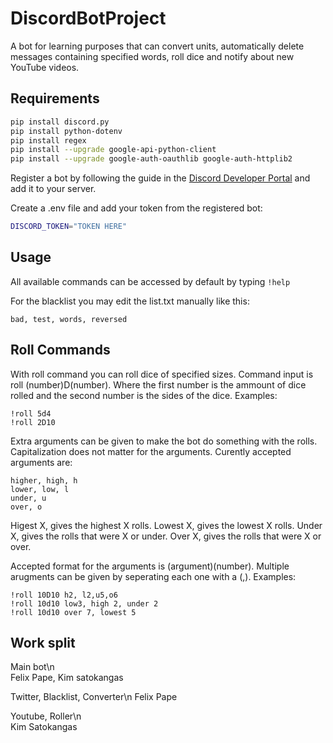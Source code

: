 # DiscordBotProject
A bot for learning purposes that can convert units, automatically delete messages containing specified words, roll dice and notify about new YouTube videos.

## Requirements
```bash
pip install discord.py
pip install python-dotenv
pip install regex
pip install --upgrade google-api-python-client
pip install --upgrade google-auth-oauthlib google-auth-httplib2
```

Register a bot by following the guide in the [Discord Developer Portal](https://discord.com/developers/docs/getting-started) and add it to your server.

Create a .env file and add your token from the registered bot:
```bash
DISCORD_TOKEN="TOKEN HERE"
```

## Usage
All available commands can be accessed by default by typing `!help`

For the blacklist you may edit the list.txt manually like this:

```
bad, test, words, reversed
```

## Roll Commands

With roll command you can roll dice of specified sizes.
Command input is roll (number)D(number). 
Where the first number is the ammount of dice rolled and the second number is the sides of the dice.
Examples:
```
!roll 5d4
!roll 2D10
```

Extra arguments can be given to make the bot do something with the rolls.
Capitalization does not matter for the arguments.
Curently accepted arguments are:
```
higher, high, h
lower, low, l
under, u
over, o
```
Higest X, gives the highest X rolls.
Lowest X, gives the lowest X rolls.
Under X, gives the rolls that were X or under.
Over X, gives the rolls that were X or over.

Accepted format for the arguments is (argument)(number). Multiple arugments can be given by seperating each one with a (,).
Examples:

```
!roll 10D10 h2, l2,u5,o6
!roll 10d10 low3, high 2, under 2
!roll 10d10 over 7, lowest 5
```

## Work split

Main bot\n	
Felix Pape, Kim satokangas

Twitter, Blacklist, Converter\n	
Felix Pape

Youtube, Roller\n	
Kim Satokangas
